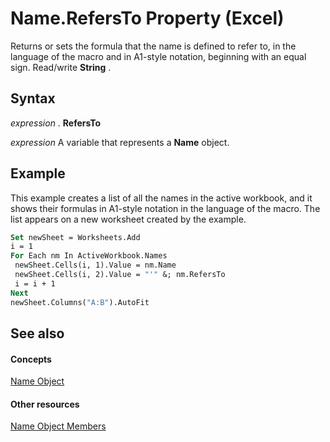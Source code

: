 
# Name.RefersTo Property (Excel)

Returns or sets the formula that the name is defined to refer to, in the language of the macro and in A1-style notation, beginning with an equal sign. Read/write  **String** .


## Syntax

 _expression_ . **RefersTo**

 _expression_ A variable that represents a **Name** object.


## Example

This example creates a list of all the names in the active workbook, and it shows their formulas in A1-style notation in the language of the macro. The list appears on a new worksheet created by the example.


```vb
Set newSheet = Worksheets.Add 
i = 1 
For Each nm In ActiveWorkbook.Names 
 newSheet.Cells(i, 1).Value = nm.Name 
 newSheet.Cells(i, 2).Value = "'" &; nm.RefersTo 
 i = i + 1 
Next 
newSheet.Columns("A:B").AutoFit
```


## See also


#### Concepts


[Name Object](cfedb297-ac0d-dff0-99c7-6927cc5f31ed.md)
#### Other resources


[Name Object Members](7c35e8e8-4f81-7cec-da3e-faf738903726.md)
